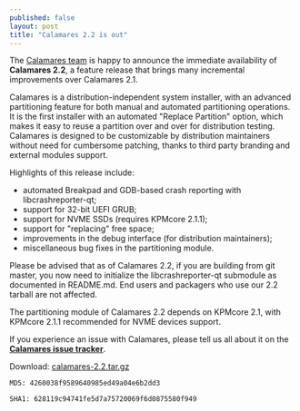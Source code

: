 ```yaml
---
published: false
layout: post
title: "Calamares 2.2 is out"
---
```

The [Calamares team](https://calamares.io/team/) is happy to announce the immediate availability of **Calamares 2.2**, a feature release that brings many incremental improvements over Calamares 2.1.

Calamares is a distribution-independent system installer, with an advanced partitioning feature for both manual and automated partitioning operations. It is the first installer with an automated "Replace Partition" option, which makes it easy to reuse a partition over and over for distribution testing. Calamares is designed to be customizable by distribution maintainers without need for cumbersome patching, thanks to third party branding and external modules support.

<!--more-->

Highlights of this release include:

* automated Breakpad and GDB-based crash reporting with libcrashreporter-qt;
* support for 32-bit UEFI GRUB;
* support for NVME SSDs (requires KPMcore 2.1.1);
* support for "replacing" free space;
* improvements in the debug interface (for distribution maintainers);
* miscellaneous bug fixes in the partitioning module.

Please be advised that as of Calamares 2.2, if you are building from git master, you now need to initialize the libcrashreporter-qt submodule as documented in README.md. End users and packagers who use our 2.2 tarball are not affected.

The partitioning module of Calamares 2.2 depends on KPMcore 2.1, with KPMcore 2.1.1 recommended for NVME devices support.

If you experience an issue with Calamares, please tell us all about it on the [**Calamares issue tracker**](https://calamares.io/bugs/).


Download: [calamares-2.2.tar.gz](https://github.com/calamares/calamares/releases/download/v2.2/calamares-2.2.tar.gz)

`MD5: 4260038f9589640985ed49a04e6b2dd3`

`SHA1: 628119c94741fe5d7a75720069f6d0875580f949`
